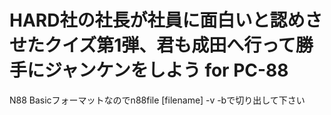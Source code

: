# HARD社の社長が社員に面白いと認めさせたクイズ第1弾、君も成田へ行って勝手にジャンケンをしよう for PC-88

N88 Basicフォーマットなのでn88file [filename] -v -bで切り出して下さい
